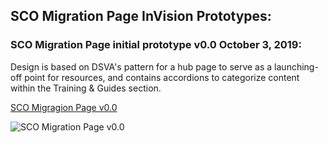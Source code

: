 
## SCO Migration Page InVision Prototypes:

### SCO Migration Page initial prototype v0.0 October 3, 2019:
Design is based on DSVA's pattern for a hub page to serve as a launching-off point for resources, and contains accordions to categorize content within the Training & Guides section.

[SCO Migragion Page v0.0](https://bahdigital.invisionapp.com/share/8TIABPGWDNC)

![SCO Migration Page v0.0](https://github.com/department-of-veterans-affairs/va.gov-team/blob/master/products/office-administration/vba/sco-migration/design/ui/SCO%20Resources%20-%20All%20Closed%20Accordions%20%40.5x%20100419.png)

